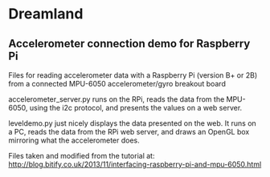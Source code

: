 Dreamland
=========
## Accelerometer connection demo for Raspberry Pi

Files for reading accelerometer data with a Raspberry Pi (version B+ or 2B)
from a connected MPU-6050 accelerometer/gyro breakout board

accelerometer_server.py runs on the RPi, reads the data from the MPU-6050,
using the i2c protocol, and presents the values on a web server.

leveldemo.py just nicely displays the data presented on the web. It runs
on a PC, reads the data from the RPi web server, and draws an OpenGL box
mirroring what the accelerometer does.

Files taken and modified from the tutorial at:
http://blog.bitify.co.uk/2013/11/interfacing-raspberry-pi-and-mpu-6050.html
